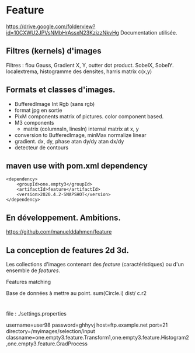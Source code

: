 
# Feature

https://drive.google.com/folderview?id=10CXWU2JPVsNMbHrAssxN23KzizzNkvHg
Documentation utilisée.

## Filtres (kernels) d'images
Filtres : flou Gauss, 
Gradient X, Y, outter dot product. 
SobelX, SobelY. localextrema, histogramme des densites,
harris matrix c(x,y)
## Formats et classes d'images. 
- BufferedImage Int Rgb (sans rgb)
- format jpg en sortie
- PixM components matrix of pictures. 
color component based. 
- M3 components 
  + matrix (columnsIn, linesIn) internal
  matrix at x, y
- conversion to BufferedImage, minMax normalize
linear
- gradient. dx, dy, phase atan dy/dy atan dx/dy
- detecteur de contours
## maven use with pom.xml dependency
```
<dependency>
    <groupId>one.empty3</groupId>
    <artifactId>feature</artifactId>
    <version>2020.4.2-SNAPSHOT</version>
</dependency>
```
## En développement. Ambitions.

https://github.com/manuelddahmen/feature 

## La conception de features 2d 3d.

Les collections d'images contenant des
_feature_ (caractéristiques) ou d'un ensemble
de _features_.

Features matching

Base de données à mettre au point.
 sum(Circle.i) dist/ c.r2

# 
file : ./settings.properties

username=user98
password=ghhyvj
host=ftp.example.net
port=21
directory=/myimages/selection/input
classname=one.empty3.feature.Transform1,one.empty3.feature.Histogram2,one.empty3.feature.GradProcess
